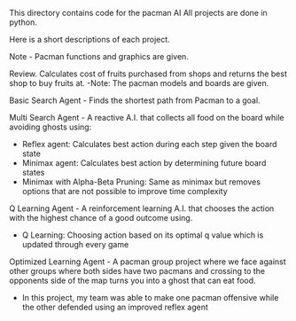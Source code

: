 This directory contains code for the pacman AI
All projects are done in python.

Here is a short descriptions of each project.

Note - Pacman functions and graphics are given.

Review. Calculates cost of fruits purchased from shops and returns the best shop to buy fruits at.
-Note: The pacman models and boards are given.

Basic Search Agent - Finds the shortest path from Pacman to a goal.

Multi Search Agent - A reactive A.I. that collects all food on the board while avoiding ghosts using:
  - Reflex agent: Calculates best action during each step given the board state
  - Minimax agent: Calculates best action by determining future board states
  - Minimax with Alpha-Beta Pruning: Same as minimax but removes options that are not possible to improve time complexity

Q Learning Agent - A reinforcement learning A.I. that chooses the action with the highest chance of a good outcome using.
  - Q Learning: Choosing action based on its optimal q value which is updated through every game

Optimized Learning Agent - A pacman group project where we face against other groups where both sides have two pacmans and 
crossing to the opponents side of the map turns you into a ghost that can eat food.
  - In this project, my team was able to make one pacman offensive while the other defended using an improved reflex agent

